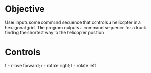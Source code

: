 # Objective
User inputs some command sequence that controls a helicopter in a hexagonal grid. The program outputs a command sequence for a truck finding the shortest way to the helicopter position

# Controls
f - move forward; r - rotate right; l - rotate left
